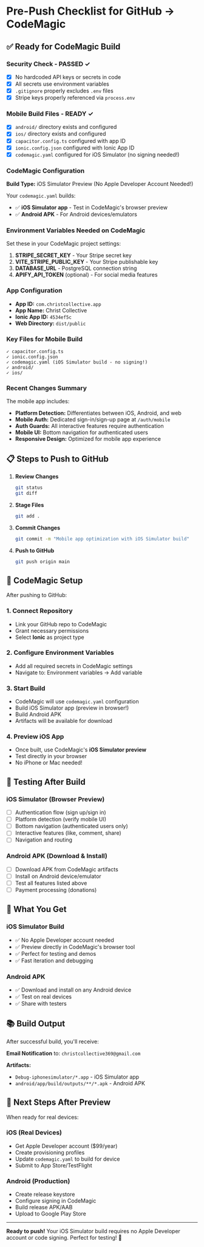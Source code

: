 # Pre-Push Checklist for GitHub → CodeMagic

## ✅ Ready for CodeMagic Build

### Security Check - PASSED ✓
- [x] No hardcoded API keys or secrets in code
- [x] All secrets use environment variables
- [x] `.gitignore` properly excludes `.env` files
- [x] Stripe keys properly referenced via `process.env`

### Mobile Build Files - READY ✓
- [x] `android/` directory exists and configured
- [x] `ios/` directory exists and configured
- [x] `capacitor.config.ts` configured with app ID
- [x] `ionic.config.json` configured with Ionic App ID
- [x] `codemagic.yaml` configured for iOS Simulator (no signing needed!)

### CodeMagic Configuration

**Build Type:** iOS Simulator Preview (No Apple Developer Account Needed!)

Your `codemagic.yaml` builds:
- ✅ **iOS Simulator app** - Test in CodeMagic's browser preview
- ✅ **Android APK** - For Android devices/emulators

### Environment Variables Needed on CodeMagic

Set these in your CodeMagic project settings:

1. **STRIPE_SECRET_KEY** - Your Stripe secret key
2. **VITE_STRIPE_PUBLIC_KEY** - Your Stripe publishable key
3. **DATABASE_URL** - PostgreSQL connection string
4. **APIFY_API_TOKEN** (optional) - For social media features

### App Configuration

- **App ID:** `com.christcollective.app`
- **App Name:** Christ Collective
- **Ionic App ID:** `4534ef5c`
- **Web Directory:** `dist/public`

### Key Files for Mobile Build

```
✓ capacitor.config.ts
✓ ionic.config.json
✓ codemagic.yaml (iOS Simulator build - no signing!)
✓ android/
✓ ios/
```

### Recent Changes Summary

The mobile app includes:
- **Platform Detection:** Differentiates between iOS, Android, and web
- **Mobile Auth:** Dedicated sign-in/sign-up page at `/auth/mobile`
- **Auth Guards:** All interactive features require authentication
- **Mobile UI:** Bottom navigation for authenticated users
- **Responsive Design:** Optimized for mobile app experience

## 📋 Steps to Push to GitHub

1. **Review Changes**
   ```bash
   git status
   git diff
   ```

2. **Stage Files**
   ```bash
   git add .
   ```

3. **Commit Changes**
   ```bash
   git commit -m "Mobile app optimization with iOS Simulator build"
   ```

4. **Push to GitHub**
   ```bash
   git push origin main
   ```

## 🚀 CodeMagic Setup

After pushing to GitHub:

### 1. Connect Repository
- Link your GitHub repo to CodeMagic
- Grant necessary permissions
- Select **Ionic** as project type

### 2. Configure Environment Variables
- Add all required secrets in CodeMagic settings
- Navigate to: Environment variables → Add variable

### 3. Start Build
- CodeMagic will use `codemagic.yaml` configuration
- Build iOS Simulator app (preview in browser!)
- Build Android APK
- Artifacts will be available for download

### 4. Preview iOS App
- Once built, use CodeMagic's **iOS Simulator preview**
- Test directly in your browser
- No iPhone or Mac needed!

## 📱 Testing After Build

### iOS Simulator (Browser Preview)
- [ ] Authentication flow (sign up/sign in)
- [ ] Platform detection (verify mobile UI)
- [ ] Bottom navigation (authenticated users only)
- [ ] Interactive features (like, comment, share)
- [ ] Navigation and routing

### Android APK (Download & Install)
- [ ] Download APK from CodeMagic artifacts
- [ ] Install on Android device/emulator
- [ ] Test all features listed above
- [ ] Payment processing (donations)

## 🎯 What You Get

### iOS Simulator Build
- ✅ No Apple Developer account needed
- ✅ Preview directly in CodeMagic's browser tool
- ✅ Perfect for testing and demos
- ✅ Fast iteration and debugging

### Android APK
- ✅ Download and install on any Android device
- ✅ Test on real devices
- ✅ Share with testers

## 📚 Build Output

After successful build, you'll receive:

**Email Notification** to: `christcollective369@gmail.com`

**Artifacts:**
- `Debug-iphonesimulator/*.app` - iOS Simulator app
- `android/app/build/outputs/**/*.apk` - Android APK

## 🔄 Next Steps After Preview

When ready for real devices:

### iOS (Real Devices)
- Get Apple Developer account ($99/year)
- Create provisioning profiles
- Update `codemagic.yaml` to build for device
- Submit to App Store/TestFlight

### Android (Production)
- Create release keystore
- Configure signing in CodeMagic
- Build release APK/AAB
- Upload to Google Play Store

---

**Ready to push!** Your iOS Simulator build requires no Apple Developer account or code signing. Perfect for testing! 🚀
